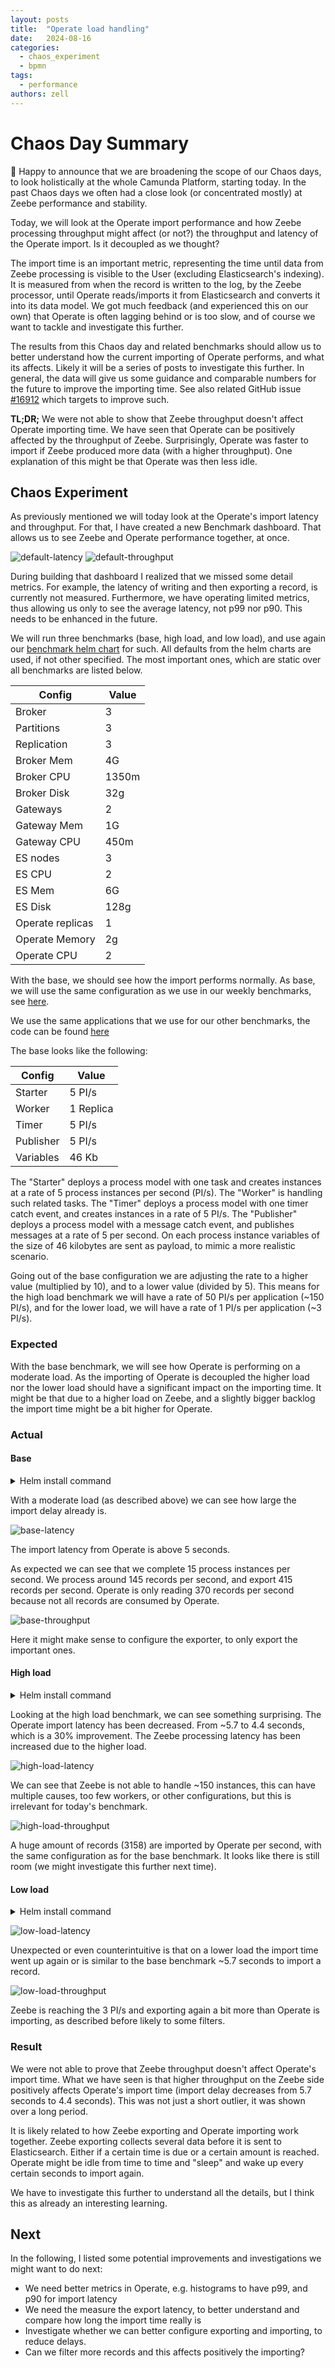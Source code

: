 ```yaml
---
layout: posts
title:  "Operate load handling"
date:   2024-08-16
categories: 
  - chaos_experiment 
  - bpmn
tags:
  - performance
authors: zell
---
```


# Chaos Day Summary

:tada: Happy to announce that we are broadening the scope of our Chaos days, to look holistically at the whole Camunda Platform, starting today.
In the past Chaos days we often had a close look (or concentrated mostly) at Zeebe performance and stability. 

Today, we will look at the Operate import performance and how Zeebe processing throughput might affect (or not?) the throughput and latency of the Operate import. Is it decoupled as we thought?

The import time is an important metric, representing the time until data from Zeebe processing is 
visible to the User (excluding Elasticsearch's indexing). It is measured from when the record is written to the log, by the Zeebe processor, until Operate reads/imports it from Elasticsearch and converts it into its data model. We got much feedback (and experienced this on our own) that
Operate is often lagging behind or is too slow, and of course we want to tackle and investigate this further.

The results from this Chaos day and related benchmarks should allow us to better understand how the current importing 
of Operate performs, and what its affects. Likely it will be a series of posts to investigate this further. In general,
the data will give us some guidance and comparable numbers for the future to improve the importing time. See also related GitHub issue [#16912](https://github.com/camunda/camunda/issues/16912) which targets to improve such.

**TL;DR;** We were not able to show that Zeebe throughput doesn't affect Operate importing time. We have seen that Operate can be positively affected by the throughput of Zeebe. Surprisingly, Operate was faster to
import if Zeebe produced more data (with a higher throughput). One explanation of this might be that Operate was then less idle.

<!--truncate-->

## Chaos Experiment

As previously mentioned we will today look at the Operate's import latency and throughput. For that, I have created a 
new Benchmark dashboard. That allows us to see Zeebe and Operate performance together, at once. 

![default-latency](default-latency.png)
![default-throughput](default-throughput.png)

During building that dashboard I realized that we missed some detail metrics. For example, the latency of writing and then exporting a record,
is currently not measured. Furthermore, we have operating limited metrics, thus allowing us only to see the average
latency, not p99 nor p90. This needs to be enhanced in the future.

We will run three benchmarks (base, high load, and low load), and use again our [benchmark helm chart](https://github.com/zeebe-io/benchmark-helm) for such.
All defaults from the helm charts are used, if not other specified. The most important ones, which are static over all benchmarks are listed below.

| Config | Value |
|-------|--------|
|Broker| 3|
|Partitions|3|
|Replication|3|
|Broker Mem|4G|
|Broker CPU| 1350m|
|Broker Disk|32g|
|Gateways|2|
|Gateway Mem|1G|
|Gateway CPU|450m|
|ES nodes| 3|
|ES CPU|2|
|ES Mem|6G|
|ES Disk|128g|
| Operate replicas | 1 |
| Operate Memory | 2g |
| Operate CPU | 2 |

With the base, we should see how the import performs normally. As base, we will use the same configuration as we use in our weekly benchmarks, see
[here](https://github.com/camunda/camunda/blob/main/.github/workflows/zeebe-medic-benchmarks.yml#L78-L89).

We use the same applications that we use for our other benchmarks, the code can be found [here](https://github.com/camunda/camunda/tree/main/zeebe/benchmarks/project)

The base looks like the following:

| Config  | Value     |
|---------|-----------|
| Starter | 5 PI/s    |
| Worker  | 1 Replica |
| Timer | 5  PI/s   |
| Publisher| 5   PI/s  |
| Variables | 46 Kb     |


The "Starter" deploys a process model with one task and creates instances at a rate of 5 process instances per second (PI/s). The "Worker" is handling such related tasks. The "Timer" deploys a process model with one timer catch event, and creates instances in a rate of 5 PI/s. The "Publisher" deploys a process model with a message catch event, and publishes messages at a rate of 5 per second. On each process instance variables of the size of 46 kilobytes are sent as payload, to mimic a more realistic scenario.

Going out of the base configuration we are adjusting the rate to a higher value (multiplied by 10), and to a lower value (divided by 5). This means for the high load benchmark we will have a rate of 50 PI/s per application (~150 PI/s), and for the lower load, we will have a rate of 1 PI/s per application (~3 PI/s). 

### Expected

With the base benchmark, we will see how Operate is performing on a moderate load. As the importing of Operate is decoupled the higher load nor the lower load should have a significant impact on the importing time. It might be that due to a higher load on Zeebe, and a slightly bigger backlog the import time might be a bit higher for Operate.

### Actual

#### Base

<details>
<summary>Helm install command</summary>
<pre>
helm install $(releaseName) $(chartPath) --render-subchart-notes \
 --set global.image.tag=ck-operate-benchmark-1ad8f375 \
 --set camunda-platform.zeebe.image.repository=gcr.io/zeebe-io/zeebe \
 --set camunda-platform.zeebe.image.tag=ck-operate-benchmark-1ad8f375 \
 --set camunda-platform.zeebeGateway.image.repository=gcr.io/zeebe-io/zeebe \
 --set camunda-platform.zeebeGateway.image.tag=ck-operate-benchmark-1ad8f375 \
 --set starter.rate=5 \
 --set worker.replicas=1 \
 --set timer.replicas=1 \
 --set timer.rate=5 \
 --set publisher.replicas=1 \
 --set publisher.rate=5 \
 --set camunda-platform.operate.enabled=true \
 --set camunda-platform.operate.image.repository=gcr.io/zeebe-io/operate \
 --set camunda-platform.operate.image.tag=ck-operate-benchmark \
 --set camunda-platform.elasticsearch.master.persistence.size=128Gi \
 --set camunda-platform.zeebe.retention.minimumAge=1d \
</pre>
</details>

With a moderate load (as described above) we can see how large the import delay already is.

![base-latency](default-latency.png)

The import latency from Operate is above 5 seconds.

As expected we can see that we complete 15 process instances per second. We process around 145 records per second, and export 415 records per second. Operate is only reading 370 records per second because not all records are consumed by Operate. 

![base-throughput](default-throughput.png)

Here it might make sense to configure the exporter, to only export the important ones.

#### High load

<details>
<summary>Helm install command</summary>
<pre>
helm install $(releaseName) $(chartPath) --render-subchart-notes \
 --set global.image.tag=ck-operate-benchmark-1ad8f375 \
 --set camunda-platform.zeebe.image.repository=gcr.io/zeebe-io/zeebe \
 --set camunda-platform.zeebe.image.tag=ck-operate-benchmark-1ad8f375 \
 --set camunda-platform.zeebeGateway.image.repository=gcr.io/zeebe-io/zeebe \
 --set camunda-platform.zeebeGateway.image.tag=ck-operate-benchmark-1ad8f375 \
 --set starter.rate=50 \
 --set worker.replicas=3 \
 --set timer.replicas=1 \
 --set timer.rate=50 \
 --set publisher.replicas=1 \
 --set publisher.rate=50 \
 --set camunda-platform.operate.enabled=true \
 --set camunda-platform.operate.image.repository=gcr.io/zeebe-io/operate \
 --set camunda-platform.operate.image.tag=ck-operate-benchmark \
 --set camunda-platform.elasticsearch.master.persistence.size=128Gi \
 --set camunda-platform.zeebe.retention.minimumAge=1d \
</pre>
</details>

Looking at the high load benchmark, we can see something surprising. The Operate import latency has been decreased. From ~5.7 to 4.4 seconds, which is a 30% improvement. The Zeebe processing latency has been increased due to the higher load.

![high-load-latency](high-load-latency.png)


We can see that Zeebe is not able to handle ~150 instances, this can have multiple causes, too few workers, or other configurations, but this is irrelevant for today's benchmark.

![high-load-throughput](high-load-throughput.png)

A huge amount of records (3158) are imported by Operate per second, with the same configuration as for the base benchmark. It looks like there is still room (we might investigate this further next time).

#### Low load

<details>
<summary>Helm install command</summary>
<pre>
helm install $(releaseName) $(chartPath) --render-subchart-notes \
 --set global.image.tag=ck-operate-benchmark-1ad8f375 \
 --set camunda-platform.zeebe.image.repository=gcr.io/zeebe-io/zeebe \
 --set camunda-platform.zeebe.image.tag=ck-operate-benchmark-1ad8f375 \
 --set camunda-platform.zeebeGateway.image.repository=gcr.io/zeebe-io/zeebe \
 --set camunda-platform.zeebeGateway.image.tag=ck-operate-benchmark-1ad8f375 \
 --set starter.rate=1 \
 --set worker.replicas=1 \
 --set timer.replicas=1 \
 --set timer.rate=1 \
 --set publisher.replicas=1 \
 --set publisher.rate=1 \
 --set camunda-platform.operate.enabled=true \
 --set camunda-platform.operate.image.repository=gcr.io/zeebe-io/operate \
 --set camunda-platform.operate.image.tag=ck-operate-benchmark \
 --set camunda-platform.elasticsearch.master.persistence.size=128Gi \
 --set camunda-platform.zeebe.retention.minimumAge=1d \
</pre>
</details>

![low-load-latency](low-load-latency.png)

Unexpected or even counterintuitive is that on a lower load the import time went up again or is similar to the base benchmark ~5.7 seconds to import a record.

![low-load-throughput](low-load-throughput.png)

Zeebe is reaching the 3 PI/s and exporting again a bit more than Operate is importing, as described before likely to some filters.

### Result

We were not able to prove that Zeebe throughput doesn't affect Operate's import time. What we have seen is that higher throughput on the Zeebe side positively affects Operate's import time (import delay decreases from 5.7 seconds to 4.4 seconds). This was not just a short outlier, it was shown over a long period.

It is likely related to how Zeebe exporting and Operate importing work together. Zeebe exporting collects several data before it is sent to Elasticsearch. Either if a certain time is due or a certain amount is reached. Operate might be idle from time to time and "sleep" and wake up every certain seconds to import again.

We have to investigate this further to understand all the details, but I think this as already an interesting learning.

## Next

In the following, I listed some potential improvements and investigations we might want to do next:

* We need better metrics in Operate, e.g. histograms to have p99, and p90 for import latency
* We need the measure the export latency, to better understand and compare how long the import time really is
* Investigate whether we can better configure exporting and importing, to reduce delays.
* Can we filter more records and this affects positively the importing?

